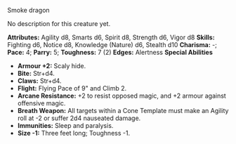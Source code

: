 Smoke dragon

No description for this creature yet.

**Attributes:** Agility d8, Smarts d6, Spirit d8, Strength d6, Vigor d8
**Skills:** Fighting d6, Notice d8, Knowledge (Nature) d6, Stealth d10
**Charisma:** -; **Pace:** 4; **Parry:** 5; **Toughness:** 7 (2)
**Edges:** Alertness
**Special Abilities**
- **Armour +2:** Scaly hide.
- **Bite:** Str+d4.
- **Claws:** Str+d4.
- **Flight:** Flying Pace of 9" and Climb 2.
- **Arcane Resistance:** +2 to resist opposed magic, and +2 armour
against offensive magic.
- **Breath Weapon:** All targets within a Cone Template must make an
Agility roll at -2 or suffer 2d4 nauseated damage.
- **Immunities:** Sleep and paralysis.
- **Size -1:** Three feet long; Toughness -1.

